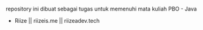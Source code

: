 repository ini dibuat sebagai tugas untuk memenuhi mata kuliah PBO - Java
- Riize || riizeis.me || riizeadev.tech